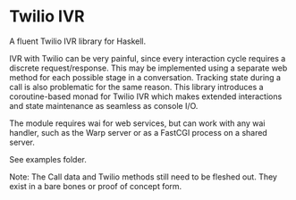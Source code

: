 # Twilio IVR

A fluent Twilio IVR library for Haskell. 

IVR with Twilio can be very painful, since every interaction cycle requires a discrete
request/response. This may be implemented using a separate web method for each possible
stage in a conversation. Tracking state during a call is also problematic for the same reason.
This library introduces a coroutine-based monad for Twilio IVR which makes extended
interactions and state maintenance as seamless as console I/O.

The module requires wai for web services, but can work with any wai handler, such as the Warp server 
or as a FastCGI process on a shared server.

See examples folder.

Note: The Call data and Twilio methods still need to be fleshed out.  They exist in a bare bones or proof of concept form.
